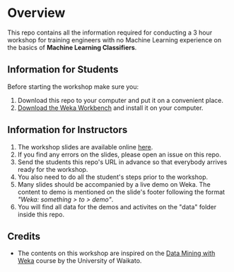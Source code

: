 # Overview

This repo contains all the information required for conducting a 3 hour workshop for training engineers with no Machine Learning experience on the basics of __Machine Learning Classifiers__.

## Information for Students
Before starting the workshop make sure you:

1. Download this repo to your computer and put it on a convenient place.
2. [Download the Weka Workbench](https://www.cs.waikato.ac.nz/ml/weka/downloading.html) and install it on your computer.

## Information for Instructors
1. The workshop slides are available online [here](https://docs.google.com/presentation/d/1pM1GGBYSHRxXHAlHfEwf14XLLTzJzwwdqE0fjEp3LGg/edit?usp=sharing).
2. If you find any errors on the slides, please open an issue on this repo.
3. Send the students this repo's URL in advance so that everybody arrives ready for the workshop.
4. You also need to do all the student's steps prior to the workshop.
5. Many slides should be accompanied by a live demo on Weka.  The content to demo is mentioned on the slide's footer following the format _"Weka: something > to > demo"_.
6. You will find all data for the demos and activites on the "data" folder inside this repo.

## Credits
* The contents on this workshop are inspired on the [Data Mining with Weka](https://www.futurelearn.com/courses/data-mining-with-weka) course by the University of Waikato.

